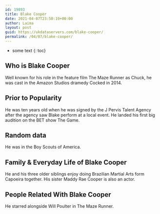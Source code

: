```yaml
---
id: 19893
title: Blake Cooper
date: 2021-04-07T23:50:19+00:00
author: Laima
layout: post
guid: https://ukdataservers.com/blake-cooper/
permalink: /04/07/blake-cooper/
---
```


* some text
{: toc}


## Who is Blake Cooper
                  
                  
                  
Well known for his role in the feature film The Maze Runner as Chuck, he was cast in the Amazon Studios dramedy Cocked in 2014. 
                  
              
            
              
            
                
                
                
## Prior to Popularity
                  
                  
                  
He was ten years old when he was signed by the J Pervis Talent Agency after the agency saw Blake perform at a local event. He landed his first big audition on the BET show The Game. 
                  
              
            
              
            
                
                
                
## Random data
                  
                  
                  
He was in the Boy Scouts of America.
                  
              
            
              
            
                
                
                
## Family & Everyday Life of Blake Cooper
                  
                  
                  
He and his three older siblings enjoy doing Brazilian Martial Arts form Capoeira together. His sister Maddy Rae Cooper is also an actor.
                  
              
            
              
            
                
                
                
## People Related With Blake Cooper
                  
                  
                  
He starred alongside Will Poulter in The Maze Runner.
                  
              
            
              
            
                
              
            
              
              
            
            
              
            
          
          
          